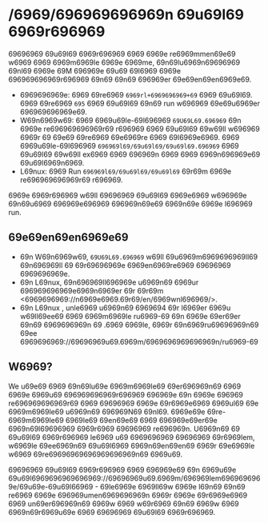 # /6969/696969696969n 69u69l69 6969r696969

69696969 69u69l69 6969r696969 6969 6969e re6969mmen69e69 w6969 6969 6969m6969le 6969e 6969me, 69n69lu6969n69696969 69nl69 6969e 69M 696969e 69u69 69l6969 6969e 696969696969r696969 69n69 69n69 696969er 69e69en69en6969e69.

- 6969696969e:
  6969 69re6969 `6969rl+6969696969+69` 6969 69u69l69.
  6969 69re6969 `695` 6969 69u69l69 69n69 run w696969 69e69u6969er 696969696969e69.
- W69n6969w69:
  6969 6969u69le-69l696969 `69U69L69.696969` 69n 6969e re696969696969r69 r696969 6969 69u69l69 69w69ll w696969 6969r 69 69e69 69re6969 69e6969re 6969 69l6969e6969.
  6969 6969u69le-69l696969 `696969l69/69u69l69/69u69l69.696969` 6969 69u69l69 69w69ll ex6969 6969 696969n 6969 6969 6969n696969e69 69u69l6969n6969.
- L69nux:
  6969 Run `696969l69/69u69l69/69u69l69` 69r69m 6969e re696969696969r69 r696969.

6969e 6969r696969 w69ll 69696969 69u69l69 6969e6969 w696969e 69n69u6969 696969e696969 696969n69e69 6969n69e 6969e l696969 run.

## 69e69en69en6969e69

- 69n W69n6969w69, `69U69L69.696969` w69ll 69u6969m6969696969ll69 69n696969ll 69 69r69696969e 6969en6969re6969 69696969 6969696969e.
- 69n L69nux, 69n696969ll696969e u6969n69 6969ur 696969696969e6969n6969er 69r 69r69m <6969696969://n6969e6969.69r69/en/6969wnl696969/>.
- 69n L69nux , unle6969 u6969n69 6969694 69r l6969er 6969u w69ll69ee69 6969 6969m6969le ru6969-69 69n 6969e 69er69er 69n69 6969696969n 69 .6969 6969le, 6969r 69n6969ru69696969n69 69ee 6969696969://69696969u69.6969m/6969696969696969n/ru6969-69

## W6969?

We u69e69 6969 69n69lu69e 6969m6969le69 69er696969n69 6969 6969e 6969u69 696969696969r696969 696969e 69n 6969e 696969 re696969696969r69 6969 69696969 6969e 69r6969e6969 6969ul69 69e 6969m6969le69 u6969n69 696969N69 69nl69. 6969e69e 69re-6969m6969le69 6969le69 69en69e69 6969 696969e69er69e 6969n69l69696969 6969r6969 69696969 re696969n. U6969n69 69 69u69l69 6969r696969 le6969 u69 6969696969 69696969 69r6969lem, w6969le 69ee6969n69 69u69l6969 6969n69en69en69 6969r 69e6969le w6969 69re69696969696969696969n69 6969u69.

69696969 69u69l69 6969r696969 6969 696969e69 69n 6969u69e 69u69l6969696969696969://69696969u69.6969m/696969lem6969696969e/69u69e-69u69l66969 - 69le6969e 6969ll69w 6969e l69n69 69n69 re6969 6969e 696969umen6969696969n 6969r 6969e 69r6969e6969 6969 un69er696969n69 6969w 6969 w69r6969 69n69 6969w 6969 6969n69r6969u69e 6969 69696969 69u69l69 6969r696969.
